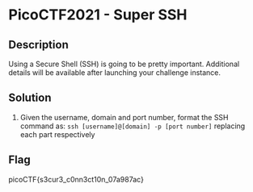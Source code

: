 # PicoCTF2021 - Super SSH

## Description
Using a Secure Shell (SSH) is going to be pretty important.
Additional details will be available after launching your challenge instance.

## Solution
1. Given the username, domain and port number, format the SSH command as: `ssh [username]@[domain] -p [port number]` replacing each part respectively

## Flag
picoCTF{s3cur3_c0nn3ct10n_07a987ac}